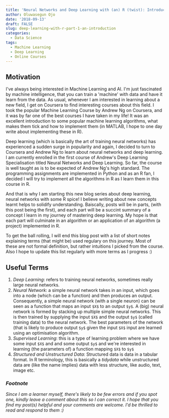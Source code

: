 ```yaml
---
title: 'Neural Networks and Deep Learning with (an) R (twist): Introduction.'
author: Oluwasegun Ojo
date: '2018-09-13'
draft: FALSE
slug: deep-learning-with-r-part-1-an-introduction
categories:
  - Data Science
tags:
  - Machine Learning
  - Deep Learning
  - Online Courses
---
```


## Motivation

I've always being interested in Machine Learning and AI. I'm just fascinated by machine intelligence, that you can train a 'machine' with data and have it learn from the data. As usual, whenever I am interested in learning about a new field, I get on Coursera to find interesting courses about this field. I took the popular Machine Learning Course by Andrew Ng on Coursera, and it was by far one of the best courses I have taken in my life! It was an excellent introduction to some popular machine learning algorithms, what makes them tick and how to implement them (in MATLAB, I hope to one day write about implementing these in R).

Deep learning (which is basically the art of training neural networks) has experienced a sudden surge in popularity and again, I decided to turn to Coursera and Andrew Ng to learn about neural networks and deep learning. I am currently enrolled in the first course of Andrew's Deep Learning Specialisation titled Neural Networks and Deep Learning. So far, the course is well taught as is to be expected of Andrew Ng's high standard. The programming assignments are implemented in Python and as an R fan, I decided I will try to implement all the algorithms  in R as I learn them in  this course in R.

And that is why I am starting this new blog series about deep learning, neural networks with some R spice! I believe writing about new concepts learnt helps to solidify understanding. Baiscally, posts will be in parts, (with this post being the first), and each part will be a succint summary of a concept I learn in my journey of mastering deep learning. My hope is that each part will culminate in an algorithm or an application of an algorithm (a project) implemented in R. 

To get the ball rolling, I will end this blog post with a list of short notes explaining terms  (that might be)  used regulary on this journey. Most of these are not formal definition, but rather intuitions I picked from the course. Also I hope to update this list regularly with more terms as I progress :)



## Useful Terms
1. *Deep Learning*: refers to training neural networks, sometimes really large neural networks.
2. *Neural Network*: a simple neural network takes in an input, which goes into a node (which can be a function) and then produces an output. Consequently, a simple neural network (with a single neuron) can be seen as a function that maps an input `$X$` to an output `$y$`. A (big) neural network is formed by stacking up multiple simple neural networks. This is then trained by supplying the input `$X$` and the output `$y$` (called training data) to the neural network. The best parameters of the network (that is likely to produce output `$y$` given the input `$X$` input are learned using an optimisation algorithm.
3. *Supervised Learning*: this is a type of learning problem where we have some input `$X$` and and some output `$y$` and we're interested in learning (the parameters of) a function mapping `$X$` to `$y$`
4. *Structured and Unstructured Data*: Structured data is data in a tabular format. In R terminology, this is basically a *tidydata* while unstructured data are (like the name implies) data with less structure, like audio, text, image etc.




### *Footnote*
*Since I am a learner myself, there's likely to be few errors and if you spot one, kindly leave a comment about this so I can correct it. I hope that you find my post(s) helpful and your comments are welcome. I'd be thrilled to read and respond to them :)*